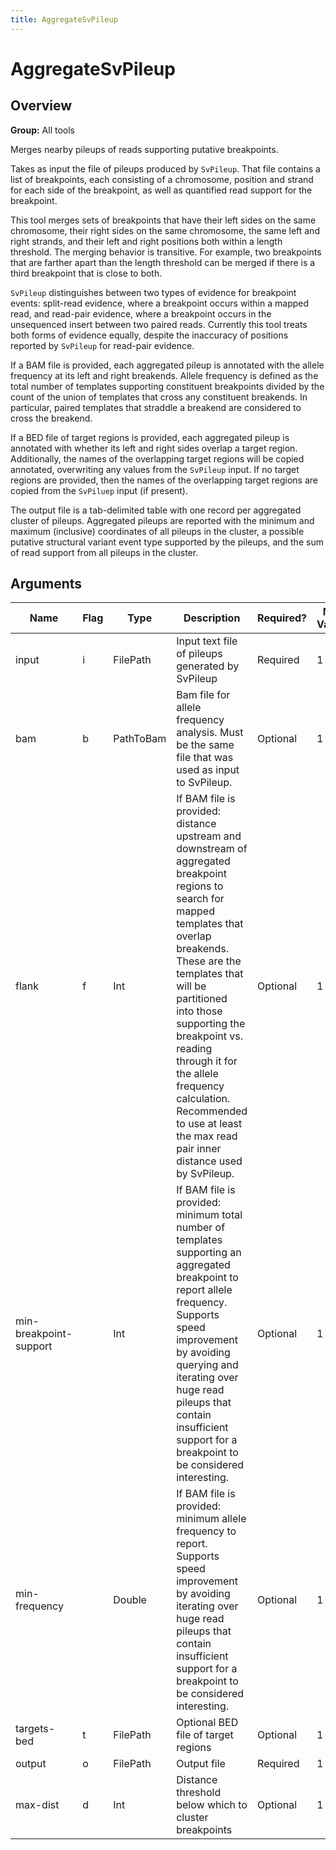 ```yaml
---
title: AggregateSvPileup
---
```


# AggregateSvPileup

## Overview
**Group:** All tools

Merges nearby pileups of reads supporting putative breakpoints.

Takes as input the file of pileups produced by `SvPileup`. That file contains a list of breakpoints, each
consisting of a chromosome, position and strand for each side of the breakpoint, as well as quantified read support
for the breakpoint.

This tool merges sets of breakpoints that have their left sides on the same chromosome, their right sides on the
same chromosome, the same left and right strands, and their left and right positions both within a length
threshold. The merging behavior is transitive. For example, two breakpoints that are farther apart than the length
threshold can be merged if there is a third breakpoint that is close to both.

`SvPileup` distinguishes between two types of evidence for breakpoint events: split-read evidence, where a
breakpoint occurs within a mapped read, and read-pair evidence, where a breakpoint occurs in the unsequenced
insert between two paired reads. Currently this tool treats both forms of evidence equally, despite the
inaccuracy of positions reported by `SvPileup` for read-pair evidence.

If a BAM file is provided, each aggregated pileup is annotated with the allele frequency at its left and right
breakends. Allele frequency is defined as the total number of templates supporting constituent breakpoints divided
by the count of the union of templates that cross any constituent breakends. In particular, paired templates that
straddle a breakend are considered to cross the breakend.

If a BED file of target regions is provided, each aggregated pileup is annotated with whether its left and
right sides overlap a target region.  Additionally, the names of the overlapping target regions will be copied
annotated, overwriting any values from the `SvPileup` input.  If no target regions are provided, then the names
of the overlapping target regions are copied from the `SvPiluep` input (if present).

The output file is a tab-delimited table with one record per aggregated cluster of pileups. Aggregated
pileups are reported with the minimum and maximum (inclusive) coordinates of all pileups in the cluster, a
possible putative structural variant event type supported by the pileups, and the sum of read support from all
pileups in the cluster.

## Arguments

|Name|Flag|Type|Description|Required?|Max Values|Default Value(s)|
|----|----|----|-----------|---------|----------|----------------|
|input|i|FilePath|Input text file of pileups generated by SvPileup|Required|1||
|bam|b|PathToBam|Bam file for allele frequency analysis. Must be the same file that was used as input to SvPileup.|Optional|1||
|flank|f|Int|If BAM file is provided: distance upstream and downstream of aggregated breakpoint regions to search for mapped templates that overlap breakends. These are the templates that will be partitioned into those supporting the breakpoint vs. reading through it for the allele frequency calculation. Recommended to use at least the max read pair inner distance used by SvPileup.|Optional|1|1000|
|min-breakpoint-support||Int|If BAM file is provided: minimum total number of templates supporting an aggregated breakpoint to report allele frequency. Supports speed improvement by avoiding querying and iterating over huge read pileups that contain insufficient support for a breakpoint to be considered interesting.|Optional|1|10|
|min-frequency||Double|If BAM file is provided: minimum allele frequency to report. Supports speed improvement by avoiding iterating over huge read pileups that contain insufficient support for a breakpoint to be considered interesting.|Optional|1|0.001|
|targets-bed|t|FilePath|Optional BED file of target regions|Optional|1||
|output|o|FilePath|Output file|Required|1||
|max-dist|d|Int|Distance threshold below which to cluster breakpoints|Optional|1|10|

